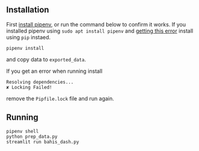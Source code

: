 ## Installation
First [install pipenv](https://pipenv.pypa.io/en/latest/install/), or run the command below to confirm it works. If you installed pipenv using `sudo apt install pipenv` and [getting this error](https://github.com/pypa/pipenv/issues/5133) install using `pip` instaed.
```
pipenv install
```
and copy data to `exported_data`.

If you get an error when running install
```
Resolving dependencies...
✘ Locking Failed!
```
remove the `Pipfile.lock` file and run again.
## Running
```
pipenv shell
python prep_data.py
streamlit run bahis_dash.py
```
